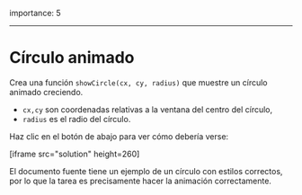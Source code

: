 importance: 5

---

# Círculo animado

Crea una función `showCircle(cx, cy, radius)` que muestre un círculo animado creciendo.

- `cx,cy` son coordenadas relativas a la ventana del centro del círculo,
- `radius` es el radio del círculo.

Haz clic en el botón de abajo para ver cómo debería verse:

[iframe src="solution" height=260]

El documento fuente tiene un ejemplo de un círculo con estilos correctos, por lo que la tarea es precisamente hacer la animación correctamente.
